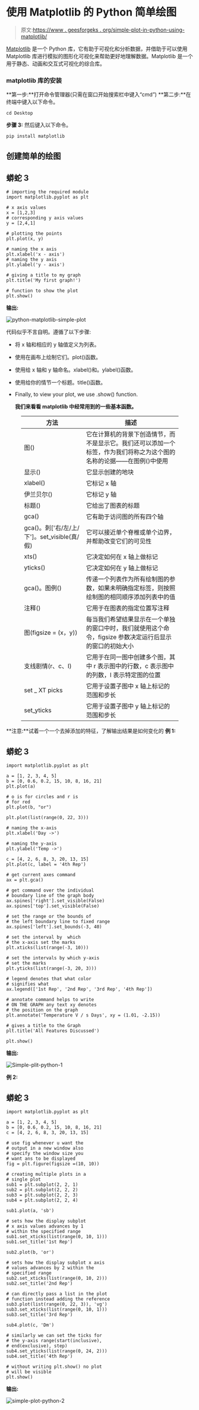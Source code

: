 # 使用 Matplotlib 的 Python 简单绘图

> 原文:[https://www . geesforgeks . org/simple-plot-in-python-using-matplotlib/](https://www.geeksforgeeks.org/simple-plot-in-python-using-matplotlib/)

[Matplotlib](https://www.geeksforgeeks.org/python-matplotlib-an-overview/) 是一个 Python 库，它有助于可视化和分析数据，并借助于可以使用 Matplotlib 库进行模拟的图形化可视化来帮助更好地理解数据。Matplotlib 是一个用于静态、动画和交互式可视化的综合库。

### matplotlib 库的安装

**第一步:**打开命令管理器(只需在窗口开始搜索栏中键入“cmd”)
**第二步:**在终端中键入以下命令。

```
cd Desktop
```

**步骤 3:** 然后键入以下命令。

```
pip install matplotlib
```

## 创建简单的绘图

## 蟒蛇 3

```
# importing the required module
import matplotlib.pyplot as plt

# x axis values
x = [1,2,3]
# corresponding y axis values
y = [2,4,1]

# plotting the points 
plt.plot(x, y)

# naming the x axis
plt.xlabel('x - axis')
# naming the y axis
plt.ylabel('y - axis')

# giving a title to my graph
plt.title('My first graph!')

# function to show the plot
plt.show()
```

**输出:**

![python-matplotlib-simple-plot](img/8411f307f3fffa76809597273abf39a6.png)

代码似乎不言自明。遵循了以下步骤:

*   将 x 轴和相应的 y 轴值定义为列表。

*   使用在画布上绘制它们。plot()函数。

*   使用给 x 轴和 y 轴命名。xlabel()和。ylabel()函数。

*   使用给你的情节一个标题。title()函数。

*   Finally, to view your plot, we use .show() function. 

    **我们来看看 matplotlib 中经常用到的一些基本函数。**

<figure class="table">

| 方法 | 描述 |
| --- | --- |
| 图() | 它在计算机的背景下创造情节，而不是显示它。我们还可以添加一个标签，作为我们将称之为这个图的名称的论据——在图例()中使用 |
| 显示() | 它显示创建的地块 |
| xlabel() | 它标记 x 轴 |
| 伊兰贝尔() | 它标记 y 轴 |
| 标题() | 它给出了图表的标题 |
| gca() | 它有助于访问图的所有四个轴 |
| gca()。刺['右/左/上/下']。set_visible(真/假) | 它可以接近单个脊椎或单个边界，并帮助改变它们的可见性 |
| xts() | 它决定如何在 x 轴上做标记 |
| yticks() | 它决定如何在 y 轴上做标记 |
| gca()。图例() | 传递一个列表作为所有绘制图的参数，如果未明确指定标签，则按照绘制图的相同顺序添加列表中的值 |
| 注释() | 它用于在图表的指定位置写注释 |
| 图(figsize = (x，y)) | 每当我们希望结果显示在一个单独的窗口中时，我们就使用这个命令，figsize 参数决定运行后显示的窗口的初始大小 |
| 支线剧情(r、c、I) | 它用于在同一图中创建多个图，其中 r 表示图中的行数，c 表示图中的列数，I 表示特定图的位置 |
| set _ XT picks | 它用于设置子图中 x 轴上标记的范围和步长 |
| set_yticks | 它用于设置子图中 y 轴上标记的范围和步长 |

</figure>

**注意:**试着一个一个去掉添加的特征，了解输出结果是如何变化的
**例 1:**

## 蟒蛇 3

```
import matplotlib.pyplot as plt

a = [1, 2, 3, 4, 5]
b = [0, 0.6, 0.2, 15, 10, 8, 16, 21]
plt.plot(a)

# o is for circles and r is
# for red
plt.plot(b, "or")

plt.plot(list(range(0, 22, 3)))

# naming the x-axis
plt.xlabel('Day ->')

# naming the y-axis
plt.ylabel('Temp ->')

c = [4, 2, 6, 8, 3, 20, 13, 15]
plt.plot(c, label = '4th Rep')

# get current axes command
ax = plt.gca()

# get command over the individual
# boundary line of the graph body
ax.spines['right'].set_visible(False)
ax.spines['top'].set_visible(False)

# set the range or the bounds of
# the left boundary line to fixed range
ax.spines['left'].set_bounds(-3, 40)

# set the interval by  which
# the x-axis set the marks
plt.xticks(list(range(-3, 10)))

# set the intervals by which y-axis
# set the marks
plt.yticks(list(range(-3, 20, 3)))

# legend denotes that what color
# signifies what
ax.legend(['1st Rep', '2nd Rep', '3rd Rep', '4th Rep'])

# annotate command helps to write
# ON THE GRAPH any text xy denotes
# the position on the graph
plt.annotate('Temperature V / s Days', xy = (1.01, -2.15))

# gives a title to the Graph
plt.title('All Features Discussed')

plt.show()
```

**输出:**

![Simple-plit-python-1](img/d5165edc36c05e7c3dddf547eceef554.png)

**例 2:**

## 蟒蛇 3

```
import matplotlib.pyplot as plt

a = [1, 2, 3, 4, 5]
b = [0, 0.6, 0.2, 15, 10, 8, 16, 21]
c = [4, 2, 6, 8, 3, 20, 13, 15]

# use fig whenever u want the
# output in a new window also
# specify the window size you
# want ans to be displayed
fig = plt.figure(figsize =(10, 10))

# creating multiple plots in a
# single plot
sub1 = plt.subplot(2, 2, 1)
sub2 = plt.subplot(2, 2, 2)
sub3 = plt.subplot(2, 2, 3)
sub4 = plt.subplot(2, 2, 4)

sub1.plot(a, 'sb')

# sets how the display subplot
# x axis values advances by 1
# within the specified range
sub1.set_xticks(list(range(0, 10, 1)))
sub1.set_title('1st Rep')

sub2.plot(b, 'or')

# sets how the display subplot x axis
# values advances by 2 within the
# specified range
sub2.set_xticks(list(range(0, 10, 2)))
sub2.set_title('2nd Rep')

# can directly pass a list in the plot
# function instead adding the reference
sub3.plot(list(range(0, 22, 3)), 'vg')
sub3.set_xticks(list(range(0, 10, 1)))
sub3.set_title('3rd Rep')

sub4.plot(c, 'Dm')

# similarly we can set the ticks for
# the y-axis range(start(inclusive),
# end(exclusive), step)
sub4.set_yticks(list(range(0, 24, 2)))
sub4.set_title('4th Rep')

# without writing plt.show() no plot
# will be visible
plt.show()
```

**输出:**

![simple-plot-python-2](img/25ea14c6fa984827f6476655827f86f2.png)